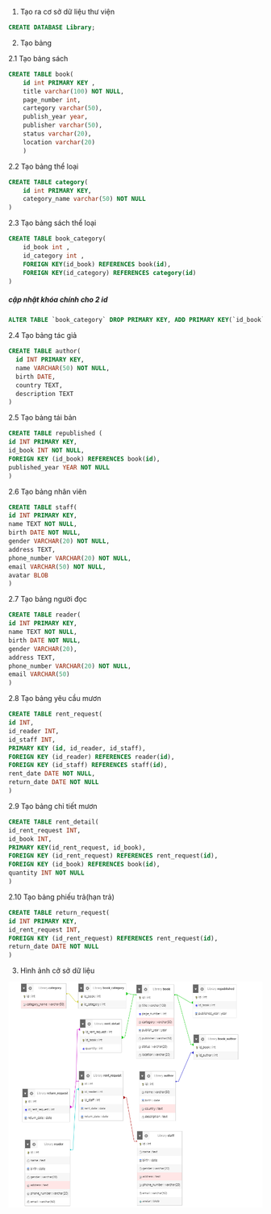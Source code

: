 1. Tạo ra cơ sở dữ liệu thư viện
```sql
CREATE DATABASE Library;
```
2. Tạo bảng

2.1 Tạo bảng sách
```sql
CREATE TABLE book(
    id int PRIMARY KEY ,
    title varchar(100) NOT NULL,
  	page_number int, 
    cartegory varchar(50),
    publish_year year,
    publisher varchar(50),
    status varchar(20),
    location varchar(20)
    )
```
2.2 Tạo bảng thể loại
```sql
CREATE TABLE category(
    id int PRIMARY KEY,
    category_name varchar(50) NOT NULL
)
```
2.3 Tạo bảng sách thể loại
```sql
CREATE TABLE book_category(
    id_book int ,
   	id_category int ,
    FOREIGN KEY(id_book) REFERENCES book(id),
    FOREIGN KEY(id_category) REFERENCES category(id)
)
```
##### cập nhật khóa chính cho 2 id
```sql
ALTER TABLE `book_category` DROP PRIMARY KEY, ADD PRIMARY KEY(`id_book`, `id_category`);
```
2.4 Tạo bảng tác giả
```sql 
CREATE TABLE author(
  id INT PRIMARY KEY,
  name VARCHAR(50) NOT NULL,
  birth DATE,
  country TEXT,
  description TEXT  
)

```
2.5 Tạo bảng tái bản
```sql
CREATE TABLE republished (
id INT PRIMARY KEY,
id_book INT NOT NULL,
FOREIGN KEY (id_book) REFERENCES book(id),
published_year YEAR NOT NULL
)
```
2.6 Tạo bảng nhân viên
```sql
CREATE TABLE staff(
id INT PRIMARY KEY,
name TEXT NOT NULL,
birth DATE NOT NULL,
gender VARCHAR(20) NOT NULL,
address TEXT,
phone_number VARCHAR(20) NOT NULL,
email VARCHAR(50) NOT NULL,
avatar BLOB
)
```
2.7 Tạo bảng người đọc
```sql
CREATE TABLE reader(
id INT PRIMARY KEY,
name TEXT NOT NULL,
birth DATE NOT NULL,
gender VARCHAR(20),
address TEXT,
phone_number VARCHAR(20) NOT NULL,
email VARCHAR(50)
)
```
2.8 Tạo bảng yêu cầu mươn
```sql
CREATE TABLE rent_request(
id INT,
id_reader INT,
id_staff INT,
PRIMARY KEY (id, id_reader, id_staff),
FOREIGN KEY (id_reader) REFERENCES reader(id),
FOREIGN KEY (id_staff) REFERENCES staff(id),
rent_date DATE NOT NULL,
return_date DATE NOT NULL
)

```
2.9 Tạo bảng chỉ tiết mươn
```sql 
CREATE TABLE rent_detail(
id_rent_request INT,
id_book INT,
PRIMARY KEY(id_rent_request, id_book),
FOREIGN KEY (id_rent_request) REFERENCES rent_request(id),
FOREIGN KEY (id_book) REFERENCES book(id),
quantity INT NOT NULL
)

```
2.10 Tạo bảng phiếu trả(hạn trả)
```sql 
CREATE TABLE return_request(
id INT PRIMARY KEY,
id_rent_request INT,
FOREIGN KEY (id_rent_request) REFERENCES rent_request(id),
return_date DATE NOT NULL
)

```
3. Hình ảnh cở sở dữ liệu

![Relationship](./3/Capture.PNG)
